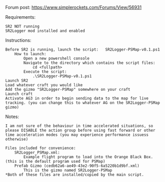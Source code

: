Forum post:
https://www.simplerockets.com/Forums/View/56931

Requirements:

    SR2 NOT running 
    SR2Logger mod installed and enabled


Instructions:

    Before SR2 is running, launch the script:   SR2Logger-PSMap-v0.1.ps1
        How to launch: 
            Open a new powershell console
            Navigate to the directory which contains the script files:
                cd <fullpath>
            Execute the script:
                .\SR2Logger-PSMap-v0.1.ps1
    Launch SR2
    Load whatever craft you would like
    Add the gizmo "SR2Logger-PSMap" somewhere on your craft
    Launch craft
    Activate AG3 in order to begin sending data to the map for live tracking. (you can change this to whatever AG on the SR2Logger-PSMap gizmo)

Notes:

    I am not sure of the behaviour in time accelerated situations, so please DISABLE the action group before using fast forward or other time acceleration modes (you may experience performance issuess otherwise)
    
    Files included for convenience:
        SR2Logger_PSMap.xml:
            Example flight program to load into the Orange Black Box. (this is the default program used for PSMap)
        Prefab Gizmo (cedb62a6-ae49-43e2-90f5-6a5220b1d9bf.xml)
            This is the gizmo named SR2Logger-PSMap
    *Both of these files are installed/copied by the main script. 


    
